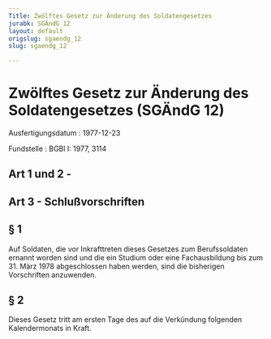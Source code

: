 ```yaml
---
Title: Zwölftes Gesetz zur Änderung des Soldatengesetzes
jurabk: SGÄndG 12
layout: default
origslug: sgaendg_12
slug: sgaendg_12

---
```


# Zwölftes Gesetz zur Änderung des Soldatengesetzes (SGÄndG 12)

Ausfertigungsdatum
:   1977-12-23

Fundstelle
:   BGBl I: 1977, 3114



## Art 1 und 2 - 



## Art 3 - Schlußvorschriften



## § 1

Auf Soldaten, die vor Inkrafttreten dieses Gesetzes zum Berufssoldaten
ernannt worden sind und die ein Studium oder eine Fachausbildung bis
zum 31. März 1978 abgeschlossen haben werden, sind die bisherigen
Vorschriften anzuwenden.


## § 2

Dieses Gesetz tritt am ersten Tage des auf die Verkündung folgenden
Kalendermonats in Kraft.

